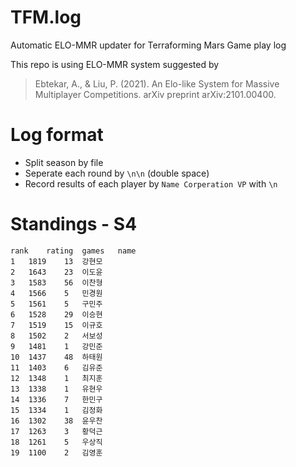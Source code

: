 # TFM.log
Automatic ELO-MMR updater for Terraforming Mars Game play log

This repo is using ELO-MMR system suggested by
> Ebtekar, A., & Liu, P. (2021). An Elo-like System for Massive Multiplayer Competitions. arXiv preprint arXiv:2101.00400.


# Log format
* Split season by file
* Seperate each round by `\n\n` (double space)
* Record results of each player by 
`Name Corperation VP`
with `\n`

# Standings - S4
```csv
rank	rating	games	name
1	1819	13	강현모
2	1643	23	이도윤
3	1583	56	이찬형
4	1566	5	민경원
5	1561	5	구민주
6	1528	29	이승현
7	1519	15	이규호
8	1502	2	서보성
9	1481	1	강민준
10	1437	48	하태원
11	1403	6	김유준
12	1348	1	최지훈
13	1338	1	유현우
14	1336	7	한민구
15	1334	1	김정화
16	1302	38	윤우찬
17	1263	3	황덕근
18	1261	5	우상직
19	1100	2	김영훈
```
